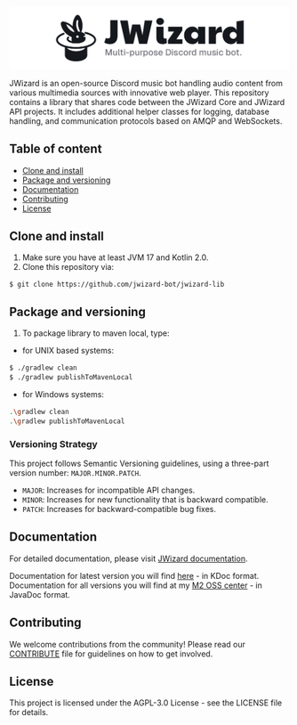![](.github/banner.png)

JWizard is an open-source Discord music bot handling audio content from various multimedia sources with innovative web
player. This repository contains a library that shares code between the JWizard Core and JWizard API projects. It
includes additional helper classes for logging, database handling, and communication protocols based on AMQP and
WebSockets.

## Table of content

* [Clone and install](#clone-and-install)
* [Package and versioning](#package-and-versioning)
* [Documentation](#documentation)
* [Contributing](#contributing)
* [License](#license)

## Clone and install

1. Make sure you have at least JVM 17 and Kotlin 2.0.
2. Clone this repository via:

```shell
$ git clone https://github.com/jwizard-bot/jwizard-lib
```

## Package and versioning

1. To package library to maven local, type:

- for UNIX based systems:

```bash
$ ./gradlew clean
$ ./gradlew publishToMavenLocal
```

- for Windows systems:

```bash
.\gradlew clean
.\gradlew publishToMavenLocal
```

### Versioning Strategy

This project follows Semantic Versioning guidelines, using a three-part version number: `MAJOR.MINOR.PATCH`.

- `MAJOR`: Increases for incompatible API changes.
- `MINOR`: Increases for new functionality that is backward compatible.
- `PATCH`: Increases for backward-compatible bug fixes.

## Documentation

For detailed documentation, please visit [JWizard documentation](https://jwizard.pl/docs).

Documentation for latest version you will find [here](https://docs.jwizard/jwl) - in KDoc format.
<br>
Documentation for all versions you will find at
my [M2 OSS center](https://m2.miloszgilga.pl/#/releases/pl/jwizard/jwizard-lib) - in JavaDoc format.

## Contributing

We welcome contributions from the community! Please read our [CONTRIBUTE](./CONTRIBUTE.md) file for guidelines on how
to get involved.

## License

This project is licensed under the AGPL-3.0 License - see the LICENSE file for details.
